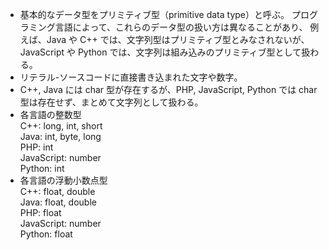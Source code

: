* 基本的なデータ型をプリミティブ型（primitive data type）と呼ぶ。
プログラミング言語によって、これらのデータ型の扱い方は異なることがあり、
例えば、Java や C++ では、文字列型はプリミティブ型とみなされないが、JavaScript や Python では、文字列は組み込みのプリミティブ型として扱わる。
* リテラル-ソースコードに直接書き込まれた文字や数字。
* C++, Java には char 型が存在するが、PHP, JavaScript, Python では char 型は存在せず、まとめて文字列として扱わる。
* 各言語の整数型  
C++: long, int, short  
Java: int, byte, long  
PHP: int  
JavaScript: number  
Python: int  
* 各言語の浮動小数点型  
C++: float, double  
Java: float, double  
PHP: float  
JavaScript: number  
Python: float  
